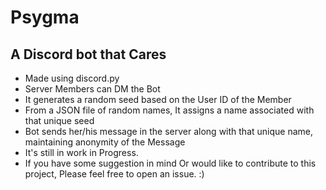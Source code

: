 # Psygma
A Discord bot that Cares
--
- Made using discord.py
- Server Members can DM the Bot 
- It generates a random seed based on the User ID of the Member
- From a JSON file of random names, It assigns a name associated with that unique seed
- Bot sends her/his message in the server along with that unique name, maintaining anonymity of the Message
- It's still in work in Progress.
- If you have some suggestion in mind Or would like to contribute to this project, Please feel free to open an issue. :) 

